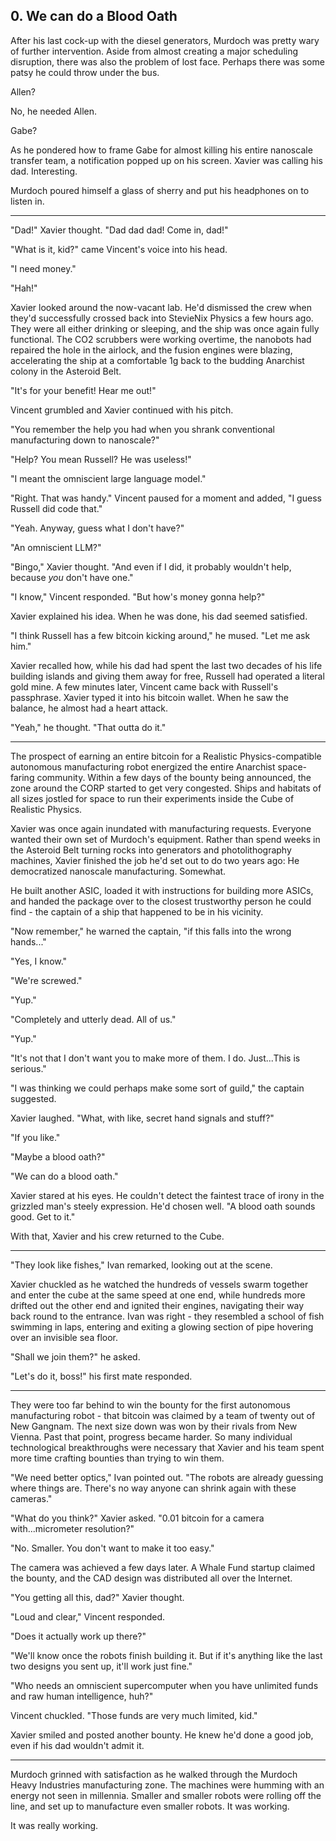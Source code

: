 ## 0. We can do a Blood Oath

After his last cock-up with the diesel generators, Murdoch was pretty wary of further intervention. Aside from almost creating a major scheduling disruption, there was also the problem of lost face. Perhaps there was some patsy he could throw under the bus.

Allen?

No, he needed Allen.

Gabe?

As he pondered how to frame Gabe for almost killing his entire nanoscale transfer team, a notification popped up on his screen. Xavier was calling his dad. Interesting.

Murdoch poured himself a glass of sherry and put his headphones on to listen in.

---

"Dad!" Xavier thought. "Dad dad dad! Come in, dad!"

"What is it, kid?" came Vincent's voice into his head.

"I need money."

"Hah!"

Xavier looked around the now-vacant lab. He'd dismissed the crew when they'd successfully crossed back into StevieNix Physics a few hours ago. They were all either drinking or sleeping, and the ship was once again fully functional. The CO2 scrubbers were working overtime, the nanobots had repaired the hole in the airlock, and the fusion engines were blazing, accelerating the ship at a comfortable 1g back to the budding Anarchist colony in the Asteroid Belt.

"It's for your benefit! Hear me out!"

Vincent grumbled and Xavier continued with his pitch.

"You remember the help you had when you shrank conventional manufacturing down to nanoscale?"

"Help? You mean Russell? He was useless!"

"I meant the omniscient large language model."

"Right. That was handy." Vincent paused for a moment and added, "I guess Russell did code that."

"Yeah. Anyway, guess what I don't have?"

"An omniscient LLM?"

"Bingo," Xavier thought. "And even if I did, it probably wouldn't help, because _you_ don't have one."

"I know," Vincent responded. "But how's money gonna help?"

Xavier explained his idea. When he was done, his dad seemed satisfied.

"I think Russell has a few bitcoin kicking around," he mused. "Let me ask him."

Xavier recalled how, while his dad had spent the last two decades of his life building islands and giving them away for free, Russell had operated a literal gold mine. A few minutes later, Vincent came back with Russell's passphrase. Xavier typed it into his bitcoin wallet. When he saw the balance, he almost had a heart attack.

"Yeah," he thought. "That outta do it."

---

The prospect of earning an entire bitcoin for a Realistic Physics-compatible autonomous manufacturing robot energized the entire Anarchist space-faring community. Within a few days of the bounty being announced, the zone around the CORP started to get very congested. Ships and habitats of all sizes jostled for space to run their experiments inside the Cube of Realistic Physics.

Xavier was once again inundated with manufacturing requests. Everyone wanted their own set of Murdoch's equipment. Rather than spend weeks in the Asteroid Belt turning rocks into generators and photolithography machines, Xavier finished the job he'd set out to do two years ago: He democratized nanoscale manufacturing. Somewhat.

He built another ASIC, loaded it with instructions for building more ASICs, and handed the package over to the closest trustworthy person he could find - the captain of a ship that happened to be in his vicinity.

"Now remember," he warned the captain, "if this falls into the wrong hands..."

"Yes, I know."

"We're screwed."

"Yup."

"Completely and utterly dead. All of us."

"Yup."

"It's not that I don't want you to make more of them. I do. Just...This is serious."

"I was thinking we could perhaps make some sort of guild," the captain suggested.

Xavier laughed. "What, with like, secret hand signals and stuff?"

"If you like."

"Maybe a blood oath?"

"We can do a blood oath."

Xavier stared at his eyes. He couldn't detect the faintest trace of irony in the grizzled man's steely expression. He'd chosen well. "A blood oath sounds good. Get to it."

With that, Xavier and his crew returned to the Cube.

---

"They look like fishes," Ivan remarked, looking out at the scene.

Xavier chuckled as he watched the hundreds of vessels swarm together and enter the cube at the same speed at one end, while hundreds more drifted out the other end and ignited their engines, navigating their way back round to the entrance. Ivan was right - they resembled a school of fish swimming in laps, entering and exiting a glowing section of pipe hovering over an invisible sea floor.

"Shall we join them?" he asked.

"Let's do it, boss!" his first mate responded.

---

They were too far behind to win the bounty for the first autonomous manufacturing robot - that bitcoin was claimed by a team of twenty out of New Gangnam. The next size down was won by their rivals from New Vienna. Past that point, progress became harder. So many individual technological breakthroughs were necessary that Xavier and his team spent more time crafting bounties than trying to win them.

"We need better optics," Ivan pointed out. "The robots are already guessing where things are. There's no way anyone can shrink again with these cameras."

"What do you think?" Xavier asked. "0.01 bitcoin for a camera with...micrometer resolution?"

"No. Smaller. You don't want to make it too easy."

The camera was achieved a few days later. A Whale Fund startup claimed the bounty, and the CAD design was distributed all over the Internet.

"You getting all this, dad?" Xavier thought.

"Loud and clear," Vincent responded.

"Does it actually work up there?"

"We'll know once the robots finish building it. But if it's anything like the last two designs you sent up, it'll work just fine."

"Who needs an omniscient supercomputer when you have unlimited funds and raw human intelligence, huh?"

Vincent chuckled. "Those funds are very much limited, kid."

Xavier smiled and posted another bounty. He knew he'd done a good job, even if his dad wouldn't admit it.

---

Murdoch grinned with satisfaction as he walked through the Murdoch Heavy Industries manufacturing zone. The machines were humming with an energy not seen in millennia. Smaller and smaller robots were rolling off the line, and set up to manufacture even smaller robots. It was working.

It was really working.
